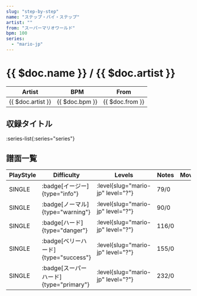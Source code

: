```yaml
---
slug: "step-by-step"
name: "ステップ・バイ・ステップ"
artist: ""
from: "スーパーマリオワールド"
bpm: 100
series:
  - "mario-jp"
---
```


# {{ $doc.name }} / {{ $doc.artist }}

|Artist|BPM|From|
|------|---|----|
|{{ $doc.artist }}|{{ $doc.bpm }}|{{ $doc.from }}|

## 収録タイトル

:series-list{:series="series"}

## 譜面一覧

|PlayStyle|Difficulty|Levels|Notes|Movie|
|---------|----------|------|-----|-----|
|SINGLE| :badge[イージー]{type="info"}|<div class="field is-grouped is-grouped-multiline"> :level{slug="mario-jp" level="?"}</div>|79/0||
|SINGLE| :badge[ノーマル]{type="warning"}|<div class="field is-grouped is-grouped-multiline"> :level{slug="mario-jp" level="?"}</div>|90/0||
|SINGLE| :badge[ハード]{type="danger"}|<div class="field is-grouped is-grouped-multiline"> :level{slug="mario-jp" level="?"}</div>|116/0||
|SINGLE| :badge[ベリーハード]{type="success"}|<div class="field is-grouped is-grouped-multiline"> :level{slug="mario-jp" level="?"}</div>|155/0||
|SINGLE| :badge[スーパーハード]{type="primary"}|<div class="field is-grouped is-grouped-multiline"> :level{slug="mario-jp" level="?"}</div>|232/0||
